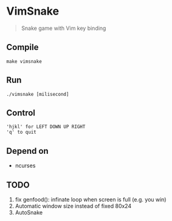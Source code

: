 # VimSnake

> Snake game with Vim key binding

## Compile

    make vimsnake

## Run

    ./vimsnake [milisecond]

## Control

    'hjkl' for LEFT DOWN UP RIGHT
    'q' to quit

## Depend on

* ncurses

## TODO

1. fix genfood(): infinate loop when screen is full (e.g. you win)
2. Automatic window size instead of fixed 80x24
3. AutoSnake


